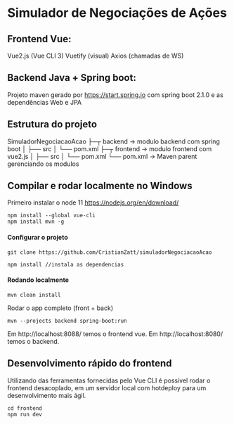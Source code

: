 # Simulador de Negociações de Ações


## Frontend Vue:

Vue2.js (Vue CLI 3)
Vuetify (visual)
Axios (chamadas de WS)

## Backend Java + Spring boot:

Projeto maven gerado por https://start.spring.io com spring boot 2.1.0 e as dependências Web e JPA


## Estrutura do projeto
SimuladorNegociacaoAcao
├─┬ backend     → modulo backend com spring boot
│ ├── src
│ └── pom.xml
├─┬ frontend    → modulo frontend com vue2.js
│ ├── src
│ └── pom.xml
└── pom.xml     → Maven parent gerenciando os modulos




## Compilar e rodar localmente no Windows
Primeiro instalar o node 11  https://nodejs.org/en/download/

```
npm install --global vue-cli
npm install mvn -g
```

#### Configurar o projeto

```
git clone https://github.com/CristianZatt/simuladorNegociacaoAcao

npm install //instala as dependencias
```

#### Rodando localmente

```
mvn clean install
```

Rodar o app completo (front + back)

```
mvn --projects backend spring-boot:run
```

Em http://localhost:8088/ temos o frontend vue.
Em http://localhost:8080/ temos o backend.


## Desenvolvimento rápido do frontend

Utilizando das ferramentas fornecidas pelo Vue CLI é possível rodar o frontend desacoplado, em um servidor local com hotdeploy para um desenvolvimento mais ágil.

```
cd frontend
npm run dev
```



